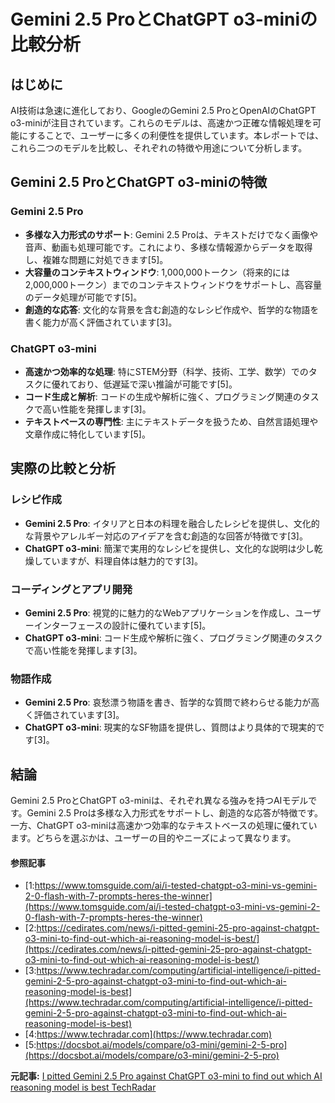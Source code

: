 # Gemini 2.5 ProとChatGPT o3-miniの比較分析

## はじめに

AI技術は急速に進化しており、GoogleのGemini 2.5 ProとOpenAIのChatGPT o3-miniが注目されています。これらのモデルは、高速かつ正確な情報処理を可能にすることで、ユーザーに多くの利便性を提供しています。本レポートでは、これら二つのモデルを比較し、それぞれの特徴や用途について分析します。

## Gemini 2.5 ProとChatGPT o3-miniの特徴

### Gemini 2.5 Pro

- **多様な入力形式のサポート**: Gemini 2.5 Proは、テキストだけでなく画像や音声、動画も処理可能です。これにより、多様な情報源からデータを取得し、複雑な問題に対処できます[5]。
- **大容量のコンテキストウィンドウ**: 1,000,000トークン（将来的には2,000,000トークン）までのコンテキストウィンドウをサポートし、高容量のデータ処理が可能です[5]。
- **創造的な応答**: 文化的な背景を含む創造的なレシピ作成や、哲学的な物語を書く能力が高く評価されています[3]。

### ChatGPT o3-mini

- **高速かつ効率的な処理**: 特にSTEM分野（科学、技術、工学、数学）でのタスクに優れており、低遅延で深い推論が可能です[5]。
- **コード生成と解析**: コードの生成や解析に強く、プログラミング関連のタスクで高い性能を発揮します[3]。
- **テキストベースの専門性**: 主にテキストデータを扱うため、自然言語処理や文章作成に特化しています[5]。

## 実際の比較と分析

### レシピ作成

- **Gemini 2.5 Pro**: イタリアと日本の料理を融合したレシピを提供し、文化的な背景やアレルギー対応のアイデアを含む創造的な回答が特徴です[3]。
- **ChatGPT o3-mini**: 簡潔で実用的なレシピを提供し、文化的な説明は少し乾燥していますが、料理自体は魅力的です[3]。

### コーディングとアプリ開発

- **Gemini 2.5 Pro**: 視覚的に魅力的なWebアプリケーションを作成し、ユーザーインターフェースの設計に優れています[5]。
- **ChatGPT o3-mini**: コード生成や解析に強く、プログラミング関連のタスクで高い性能を発揮します[3]。

### 物語作成

- **Gemini 2.5 Pro**: 哀愁漂う物語を書き、哲学的な質問で終わらせる能力が高く評価されています[3]。
- **ChatGPT o3-mini**: 現実的なSF物語を提供し、質問はより具体的で現実的です[3]。

## 結論

Gemini 2.5 ProとChatGPT o3-miniは、それぞれ異なる強みを持つAIモデルです。Gemini 2.5 Proは多様な入力形式をサポートし、創造的な応答が特徴です。一方、ChatGPT o3-miniは高速かつ効率的なテキストベースの処理に優れています。どちらを選ぶかは、ユーザーの目的やニーズによって異なります。

#### 参照記事
- [1:https://www.tomsguide.com/ai/i-tested-chatgpt-o3-mini-vs-gemini-2-0-flash-with-7-prompts-heres-the-winner](https://www.tomsguide.com/ai/i-tested-chatgpt-o3-mini-vs-gemini-2-0-flash-with-7-prompts-heres-the-winner)
- [2:https://cedirates.com/news/i-pitted-gemini-25-pro-against-chatgpt-o3-mini-to-find-out-which-ai-reasoning-model-is-best/](https://cedirates.com/news/i-pitted-gemini-25-pro-against-chatgpt-o3-mini-to-find-out-which-ai-reasoning-model-is-best/)
- [3:https://www.techradar.com/computing/artificial-intelligence/i-pitted-gemini-2-5-pro-against-chatgpt-o3-mini-to-find-out-which-ai-reasoning-model-is-best](https://www.techradar.com/computing/artificial-intelligence/i-pitted-gemini-2-5-pro-against-chatgpt-o3-mini-to-find-out-which-ai-reasoning-model-is-best)
- [4:https://www.techradar.com](https://www.techradar.com)
- [5:https://docsbot.ai/models/compare/o3-mini/gemini-2-5-pro](https://docsbot.ai/models/compare/o3-mini/gemini-2-5-pro)


**元記事:** [I pitted Gemini 2.5 Pro against ChatGPT o3-mini to find out which AI reasoning model is best TechRadar](https://www.techradar.com/computing/artificial-intelligence/i-pitted-gemini-2-5-pro-against-chatgpt-o3-mini-to-find-out-which-ai-reasoning-model-is-best)